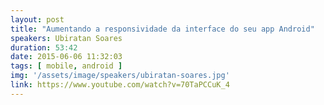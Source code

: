 ```yaml
---
layout: post
title: "Aumentando a responsividade da interface do seu app Android"
speakers: Ubiratan Soares
duration: 53:42
date: 2015-06-06 11:32:03
tags: [ mobile, android ]
img: '/assets/image/speakers/ubiratan-soares.jpg'
link: https://www.youtube.com/watch?v=70TaPCCuK_4
---
```

